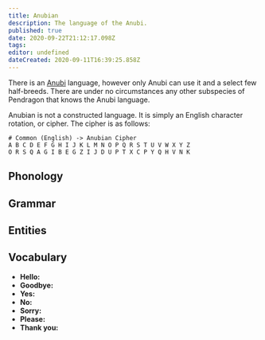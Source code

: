 ```yaml
---
title: Anubian
description: The language of the Anubi.
published: true
date: 2020-09-22T21:12:17.098Z
tags: 
editor: undefined
dateCreated: 2020-09-11T16:39:25.858Z
---
```


There is an [Anubi](/species/anubi) language, however only Anubi can use it and a select few half-breeds. There are under no circumstances any other subspecies of Pendragon that knows the Anubi language.

Anubian is not a constructed language. It is simply an English character rotation, or cipher. The cipher is as follows:

```
# Common (English) -> Anubian Cipher
A B C D E F G H I J K L M N O P Q R S T U V W X Y Z
O R S Q A G I B E G Z I J D U P T X C P Y Q H V N K
```

## Phonology

## Grammar

## Entities

## Vocabulary

- **Hello:** 
- **Goodbye:** 
- **Yes:** 
- **No:** 
- **Sorry:** 
- **Please:** 
- **Thank you:** 
